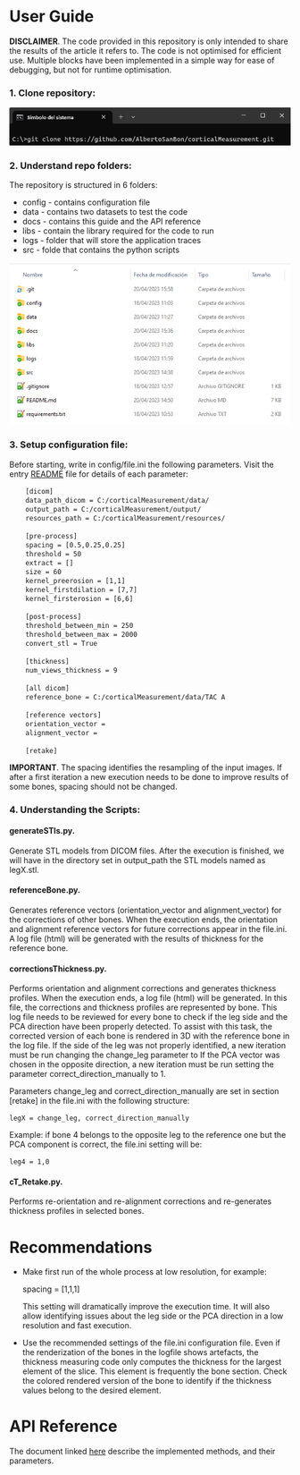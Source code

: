 # User Guide

**DISCLAIMER**. The code provided in this repository is only intended to share the results of the article it refers to. The code is not optimised for efficient use. Multiple blocks have been implemented in a simple way for ease of debugging, but not for runtime optimisation.

### 1. Clone repository:

<p align="center">
  <img src="images/step1.png" alt=""/>
</p>

### 2. Understand repo folders:

The repository is structured in 6 folders:

* config - contains configuration file
* data - contains two datasets to test the code
* docs - contains this guide and the API reference
* libs - contain the library required for the code to run
* logs - folder that will store the application traces
* src - folde that contains the python scripts

<p align="center">
  <img src="images/step2.png" alt=""/>
</p>

### 3. Setup configuration file:

Before starting, write in config/file.ini the following parameters. Visit the entry [README](../README.md) file for details of each parameter:

		[dicom]
		data_path_dicom = C:/corticalMeasurement/data/
		output_path = C:/corticalMeasurement/output/
		resources_path = C:/corticalMeasurement/resources/

		[pre-process]
		spacing = [0.5,0.25,0.25]
		threshold = 50
		extract = []
		size = 60
		kernel_preerosion = [1,1]
		kernel_firstdilation = [7,7]
		kernel_firsterosion = [6,6]

		[post-process]
		threshold_between_min = 250
		threshold_between_max = 2000
		convert_stl = True

		[thickness]
		num_views_thickness = 9

		[all dicom]
		reference_bone = C:/corticalMeasurement/data/TAC A

		[reference vectors]
		orientation_vector = 
		alignment_vector = 
		
		[retake]

**IMPORTANT**. The spacing identifies the resampling of the input images. If after a first iteration a new execution needs to be done to improve results of some bones, spacing should not be changed. 

### 4. Understanding the Scripts:

#### generateSTls.py.
Generate STL models from DICOM files. After the execution is finished, we will have in the directory set in output_path the STL models named as legX.stl.


#### referenceBone.py.
Generates reference vectors (orientation_vector and alignment_vector) for the corrections of other bones. 
When the execution ends, the orientation and alignment reference vectors for future corrections appear in the file.ini. A log file (html) will be generated with the results of thickness for the reference bone.

#### correctionsThickness.py.
Performs orientation and alignment corrections and generates thickness profiles. When the execution ends, a log file (html) will be generated. In this file, the corrections and thickness profiles are represented by bone.
This log file needs to be reviewed for every bone to check if the leg side and the PCA direction have been properly detected. To assist with this task, the corrected version of each bone is rendered in 3D with the reference bone in the log file.
If the side of the leg was not properly identified, a new iteration must be run changing the change_leg parameter to If the PCA vector was chosen in the opposite direction, a new iteration must be run setting the parameter correct_direction_manually to 1.

Parameters change_leg and correct_direction_manually are set in section [retake] in the file.ini with the following structure: 

	legX = change_leg, correct_direction_manually

Example: if bone 4 belongs to the opposite leg to the reference one but the PCA component is correct, the file.ini setting will be: 

	leg4 = 1,0

#### cT_Retake.py.
Performs re-orientation and re-alignment corrections and re-generates thickness profiles in selected bones.


# Recommendations

* Make first run of the whole process at low resolution, for example:

	spacing = [1,1,1]
	
  This setting will dramatically improve the execution time. It will also allow identifying issues about the leg side or the PCA direction in a low resolution and fast execution.
 
 * Use the recommended settings of the file.ini configuration file. Even if the renderization of the bones in the logfile shows artefacts, the thickness measuring code only computes the thickness for the largest element of the slice. This element is frequently the bone section. Check the colored rendered version of the bone to identify if the thickness values belong to the desired element.
 
 


# API Reference

The document linked [here](API-Reference.md) describe the implemented methods, and their parameters.



